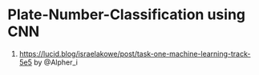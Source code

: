 # Plate-Number-Classification using CNN
1. https://lucid.blog/israelakowe/post/task-one-machine-learning-track-5e5  by @Alpher_i
